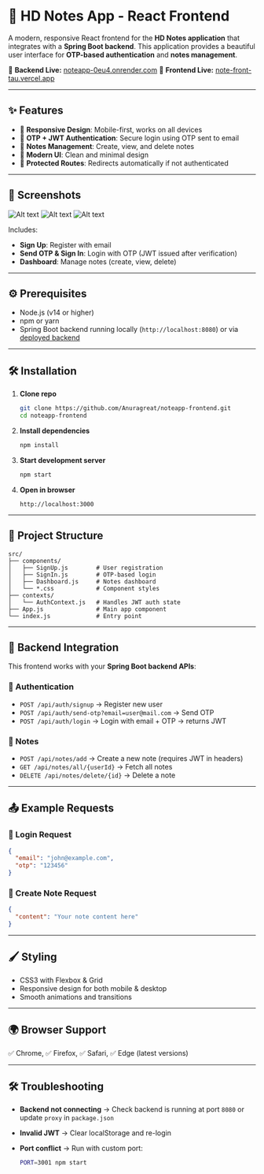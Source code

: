 # 📝 HD Notes App - React Frontend

A modern, responsive React frontend for the **HD Notes application** that integrates with a **Spring Boot backend**.
This application provides a beautiful user interface for **OTP-based authentication** and **notes management**.

🔗 **Backend Live:** [noteapp-0eu4.onrender.com](https://noteapp-0eu4.onrender.com)
🔗 **Frontend Live:** [note-front-tau.vercel.app](https://note-front-tau.vercel.app/)

---

## ✨ Features

* 📱 **Responsive Design**: Mobile-first, works on all devices
* 🔐 **OTP + JWT Authentication**: Secure login using OTP sent to email
* 📝 **Notes Management**: Create, view, and delete notes
* 🎨 **Modern UI**: Clean and minimal design
* 🔄 **Protected Routes**: Redirects automatically if not authenticated

---

## 📸 Screenshots
![Alt text](https://github.com/Anuragreat/Note_front/blob/main/Screenshot_20250904_001712_Chrome.jpg)
![Alt text](https://github.com/Anuragreat/Note_front/blob/main/Screenshot_20250904_002042_Chrome.jpg)
![Alt text](https://github.com/Anuragreat/Note_front/blob/main/Screenshot_20250904_002153_Chrome.jpg)

Includes:

* **Sign Up**: Register with email
* **Send OTP & Sign In**: Login with OTP (JWT issued after verification)
* **Dashboard**: Manage notes (create, view, delete)

---

## ⚙️ Prerequisites

* Node.js (v14 or higher)
* npm or yarn
* Spring Boot backend running locally (`http://localhost:8080`) or via [deployed backend](https://noteapp-0eu4.onrender.com)

---

## 🛠 Installation

1. **Clone repo**

   ```bash
   git clone https://github.com/Anuragreat/noteapp-frontend.git
   cd noteapp-frontend
   ```

2. **Install dependencies**

   ```bash
   npm install
   ```

3. **Start development server**

   ```bash
   npm start
   ```

4. **Open in browser**

   ```
   http://localhost:3000
   ```

---

## 📂 Project Structure

```
src/
├── components/
│   ├── SignUp.js        # User registration
│   ├── SignIn.js        # OTP-based login
│   ├── Dashboard.js     # Notes dashboard
│   └── *.css            # Component styles
├── contexts/
│   └── AuthContext.js   # Handles JWT auth state
├── App.js               # Main app component
└── index.js             # Entry point
```

---

## 🔗 Backend Integration

This frontend works with your **Spring Boot backend APIs**:

### 🔐 Authentication

* `POST /api/auth/signup` → Register new user
* `POST /api/auth/send-otp?email=user@mail.com` → Send OTP
* `POST /api/auth/login` → Login with email + OTP → returns JWT

### 📝 Notes

* `POST /api/notes/add` → Create a new note (requires JWT in headers)
* `GET /api/notes/all/{userId}` → Fetch all notes
* `DELETE /api/notes/delete/{id}` → Delete a note

---

## 📤 Example Requests

### 🔑 Login Request

```json
{
  "email": "john@example.com",
  "otp": "123456"
}
```

### 📝 Create Note Request

```json
{
  "content": "Your note content here"
}
```

---

## 🖌 Styling

* CSS3 with Flexbox & Grid
* Responsive design for both mobile & desktop
* Smooth animations and transitions

---

## 🌍 Browser Support

✅ Chrome, ✅ Firefox, ✅ Safari, ✅ Edge (latest versions)

---

## 🛠 Troubleshooting

* **Backend not connecting** → Check backend is running at port `8080` or update `proxy` in `package.json`
* **Invalid JWT** → Clear localStorage and re-login
* **Port conflict** → Run with custom port:

  ```bash
  PORT=3001 npm start
  ```
